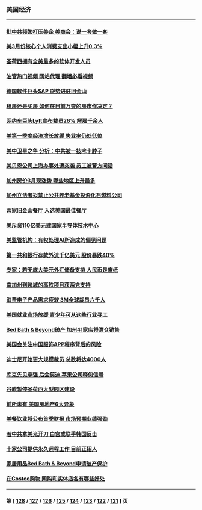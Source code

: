 ### 美国经济
---
#### [批中共频繁打压美企 美商会：说一套做一套](../../pages/ncid1078158/n13983961.md?04290445) 
#### [美3月份核心个人消费支出小幅上升0.3%](../../pages/ncid1078158/n13983937.md?04290445) 
#### [圣荷西拥有全美最多的软体开发人员](../../pages/ncid1078158/n13983451.md?04290445) 
#### [油管热门视频 网站代理 翻墙必看视频](http://138.2.39.72:81/youtube.html?epic-marker?04290445)
#### [德国软件巨头SAP 逆势进驻旧金山](../../pages/ncid1078158/n13983426.md?04290445) 
#### [租房还是买房 如何在目前万变的房市作决定？](../../pages/ncid1078158/n13983182.md?04290445) 
#### [网约车巨头Lyft宣布裁员26% 解雇千余人](../../pages/ncid1078158/n13983106.md?04290445) 
#### [美第一季度经济增长放缓 失业率仍处低位](../../pages/ncid1078158/n13982889.md?04290445) 
#### [美中卫星之争 分析：中共被一技术卡脖子](../../pages/ncid1078158/n13982523.md?04290445) 
#### [美贝恩公司上海办事处遭突袭 员工被警方问话](../../pages/ncid1078158/n13982485.md?04290445) 
#### [加州房价3月现涨势 哪些地区上升最多](../../pages/ncid1078158/n13982438.md?04290445) 
#### [加州立法者拟禁止公共养老基金投资化石燃料公司](../../pages/ncid1078158/n13981932.md?04290445) 
#### [两家旧金山餐厅 入选美国最佳餐厅](../../pages/ncid1078158/n13981920.md?04290445) 
#### [美斥资110亿美元建国家半导体技术中心](../../pages/ncid1078158/n13981816.md?04290445) 
#### [美监管机构：有权处理AI所造成的偏见问题](../../pages/ncid1078158/n13981630.md?04290445) 
#### [第一共和银行存款外流千亿美元 股价暴跌40%](../../pages/ncid1078158/n13981596.md?04290445) 
#### [专家：若无庞大美元外汇储备支持 人民币是废纸](../../pages/ncid1078158/n13981559.md?04290445) 
#### [南加州到赌城的高铁项目获两党支持](../../pages/ncid1078158/n13981595.md?04290445) 
#### [消费电子产品需求疲软 3M全球裁员六千人](../../pages/ncid1078158/n13981561.md?04290445) 
#### [美国就业市场放缓 青少年可从这些行业寻工](../../pages/ncid1078158/n13981001.md?04290445) 
#### [Bed Bath & Beyond破产 加州41家店将清仓销售](../../pages/ncid1078158/n13980938.md?04290445) 
#### [美国会关注中国服饰APP程序背后的风险](../../pages/ncid1078158/n13980854.md?04290445) 
#### [迪士尼开始更大规模裁员 总数将达4000人](../../pages/ncid1078158/n13980763.md?04290445) 
#### [库克先见李强 后会莫迪 苹果公司释何信号](../../pages/ncid1078158/n13979826.md?04290445) 
#### [谷歌暂停圣荷西大型园区建设](../../pages/ncid1078158/n13980299.md?04290445) 
#### [前所未有 美国房地产6大异象](../../pages/ncid1078158/n13980207.md?04290445) 
#### [美餐饮业将公布首季财报 市场预期业绩强劲](../../pages/ncid1078158/n13979895.md?04290445) 
#### [若中共拿美光开刀 白宫或联手韩国反击](../../pages/ncid1078158/n13979985.md?04290445) 
#### [十家公司提供永久远程工作 目前正招人](../../pages/ncid1078158/n13979911.md?04290445) 
#### [家居用品Bed Bath & Beyond申请破产保护](../../pages/ncid1078158/n13979771.md?04290445) 
#### [在Costco购物 网购和实体店各有哪些好处](../../pages/ncid1078158/n13976979.md?04290445) 

---
#### 第 [ [128](./128.md?04290445) / [127](./127.md?04290445) / [126](./126.md?04290445) / [125](./125.md?04290445) / [124](./124.md?04290445) / [123](./123.md?04290445) / [122](./122.md?04290445) / [121](./121.md?04290445) ] 页
